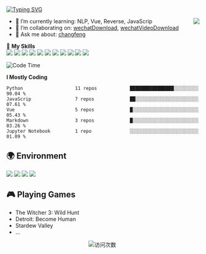 [![Typing SVG](https://readme-typing-svg.herokuapp.com?size=25&duration=2500&color=8C43EA&vCenter=true&width=200&height=40&lines=Hi+there+%F0%9F%91%8B%F0%9F%8F%BB;I'm+changfeng)](https://git.io/typing-svg)

<a href="#">
  <img align="right" src="https://github-readme-stats.vercel.app/api?username=qiye45&count_private=true&show_icons=true&hide=contribs&bg_color=15,f2f7fd,E0EAFC" />
</a>

- 🌱 I’m currently learning: NLP, Vue, Reverse, JavaScrip
- 👯 I’m collaborating on: [wechatDownload](https://github.com/qiye45/wechatDownload), [wechatVideoDownload](https://github.com/qiye45/wechatVideoDownload)
- 💬 Ask me about: [changfeng](https://t.me/changfengbox)

🌟 **My Skills**  
![](https://img.shields.io/badge/-Python-3e74a2?style=flat-square&logo=Python&logoColor=fff)
![](https://img.shields.io/badge/-JavaScript-3178C6?style=flat-square&logo=JavaScript&logoColor=fff)
![](https://img.shields.io/badge/-Vue-4fc08d?style=flat-square&logo=Vue.js&logoColor=fff)
![](https://img.shields.io/badge/-React-2d98ce?style=flat-square&logo=React&logoColor=fff)
![](https://img.shields.io/badge/-FastAPI-009688?style=flat-square&logo=FastAPI&logoColor=fff)
![](https://img.shields.io/badge/-Linux-fcc624?style=flat-square&logo=Linux&logoColor=fff)
![](https://img.shields.io/badge/-Docker-2496ED?style=flat-square&logo=Docker&logoColor=fff)
![](https://img.shields.io/badge/-GitHub%20Actions-2088FF?style=flat-square&logo=GitHubActions&logoColor=fff)
![](https://img.shields.io/badge/-PostgreSQL-4169E1?style=flat-square&logo=PostgreSQL&logoColor=fff)
![](https://img.shields.io/badge/-Redis-DC382D?style=flat-square&logo=Redis&logoColor=fff)
![](https://img.shields.io/badge/-MongoDB-47A248?style=flat-square&logo=MongoDB&logoColor=fff)

<!--START_SECTION:waka-->
![Code Time](http://img.shields.io/badge/Code%20Time-5%2C836%20hrs%2027%20mins-blue)


**I Mostly Coding** 
```text
Python                   11 repos            ████████████████░░░░░░░░░   90.04 % 
JavaScrip                7 repos             ██░░░░░░░░░░░░░░░░░░░░░░░   07.61 % 
Vue                      5 repos             █░░░░░░░░░░░░░░░░░░░░░░░░   05.43 % 
Markdown                 3 repos             █░░░░░░░░░░░░░░░░░░░░░░░░   03.26 % 
Jupyter Notebook         1 repo              ░░░░░░░░░░░░░░░░░░░░░░░░░   01.09 % 
```

## 🌍 **Environment**

![](https://img.shields.io/badge/Windows11-0078d6?style=flat-square&logo=windows&logoColor=fff)
![](https://img.shields.io/badge/Ubuntu-E95420?style=flat-square&logo=ubuntu&logoColor=white)
![](https://img.shields.io/badge/PyCharm-4fc08d?style=flat-square&logo=pycharm&logoColor=fff)
![](https://img.shields.io/badge/Clion-05ABD0?style=flat-square&logo=clion&logoColor=fff)


## 🎮 Playing **Games**

- The Witcher 3: Wild Hunt
- Detroit: Become Human
- Stardew Valley
- ...



<p align="center">
  <img  src="https://count.getloli.com/get/@changfeng?theme=rule34" alt="访问次数">

  <img  src="https://github-readme-stats.vercel.app/api/top-langs/?username=qiye45&layout=compact" alt="">
</p>